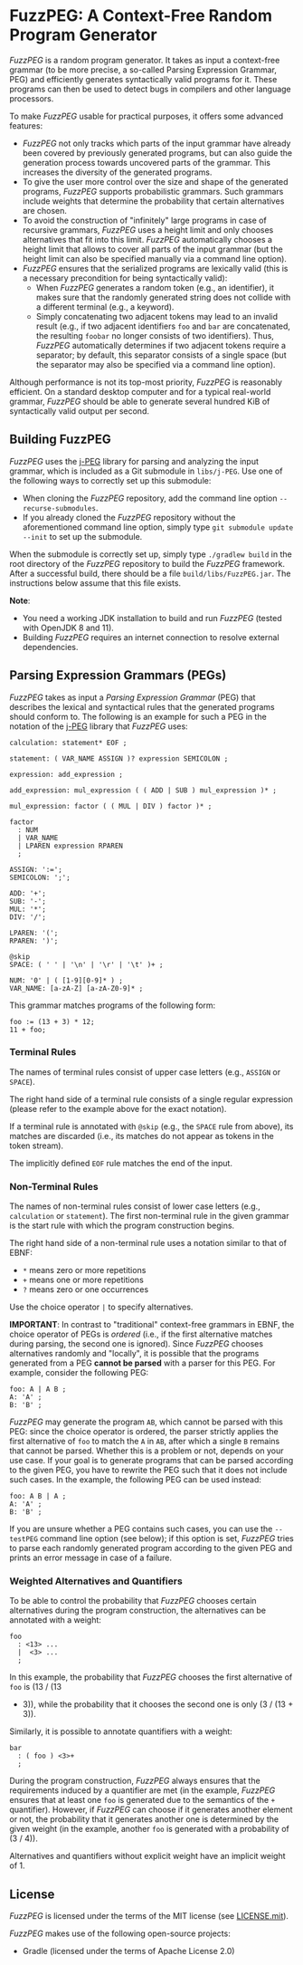 FuzzPEG: A Context-Free Random Program Generator
================================================

*FuzzPEG* is a random program generator. It takes as input a context-free grammar (to be more
precise, a so-called Parsing Expression Grammar, PEG) and efficiently generates syntactically valid
programs for it. These programs can then be used to detect bugs in compilers and other language
processors.

To make *FuzzPEG* usable for practical purposes, it offers some advanced features:

- *FuzzPEG* not only tracks which parts of the input grammar have already been covered by previously
  generated programs, but can also guide the generation process towards uncovered parts of the
  grammar. This increases the diversity of the generated programs.
- To give the user more control over the size and shape of the generated programs, *FuzzPEG*
  supports probabilistic grammars. Such grammars include weights that determine the probability that
  certain alternatives are chosen.
- To avoid the construction of "infinitely" large programs in case of recursive grammars, *FuzzPEG*
  uses a height limit and only chooses alternatives that fit into this limit. *FuzzPEG*
  automatically chooses a height limit that allows to cover all parts of the input grammar (but the
  height limit can also be specified manually via a command line option).
- *FuzzPEG* ensures that the serialized programs are lexically valid (this is a necessary
  precondition for being syntactically valid):
  - When *FuzzPEG* generates a random token (e.g., an identifier), it makes sure that the randomly
    generated string does not collide with a different terminal (e.g., a keyword).
  - Simply concatenating two adjacent tokens may lead to an invalid result (e.g., if two adjacent
    identifiers `foo` and `bar` are concatenated, the resulting `foobar` no longer consists of two
    identifiers). Thus, *FuzzPEG* automatically determines if two adjacent tokens require a
    separator; by default, this separator consists of a single space (but the separator may also be
    specified via a command line option).

Although performance is not its top-most priority, *FuzzPEG* is reasonably efficient. On a standard
desktop computer and for a typical real-world grammar, *FuzzPEG* should be able to generate several
hundred KiB of syntactically valid output per second.


## Building FuzzPEG

*FuzzPEG* uses the [j-PEG](https://github.com/FAU-Inf2/j-PEG) library for parsing and analyzing the
input grammar, which is included as a Git submodule in `libs/j-PEG`. Use one of the following ways
to correctly set up this submodule:

- When cloning the *FuzzPEG* repository, add the command line option `--recurse-submodules`.
- If you already cloned the *FuzzPEG* repository without the aforementioned command line option,
  simply type `git submodule update --init` to set up the submodule.

When the submodule is correctly set up, simply type `./gradlew build` in the root directory of the
*FuzzPEG* repository to build the *FuzzPEG* framework. After a successful build, there should be a
file `build/libs/FuzzPEG.jar`. The instructions below assume that this file exists.

**Note**:

- You need a working JDK installation to build and run *FuzzPEG* (tested with OpenJDK 8 and 11).
- Building *FuzzPEG* requires an internet connection to resolve external dependencies.


## Parsing Expression Grammars (PEGs)

*FuzzPEG* takes as input a *Parsing Expression Grammar* (PEG) that describes the lexical and
syntactical rules that the generated programs should conform to. The following is an example for
such a PEG in the notation of the [j-PEG](https://github.com/FAU-Inf2/j-PEG) library that *FuzzPEG*
uses:


    calculation: statement* EOF ;

    statement: ( VAR_NAME ASSIGN )? expression SEMICOLON ;

    expression: add_expression ;

    add_expression: mul_expression ( ( ADD | SUB ) mul_expression )* ;

    mul_expression: factor ( ( MUL | DIV ) factor )* ;

    factor
      : NUM
      | VAR_NAME
      | LPAREN expression RPAREN
      ;

    ASSIGN: ':=';
    SEMICOLON: ';';

    ADD: '+';
    SUB: '-';
    MUL: '*';
    DIV: '/';

    LPAREN: '(';
    RPAREN: ')';

    @skip
    SPACE: ( ' ' | '\n' | '\r' | '\t' )+ ;

    NUM: '0' | ( [1-9][0-9]* ) ;
    VAR_NAME: [a-zA-Z] [a-zA-Z0-9]* ;


This grammar matches programs of the following form:


    foo := (13 + 3) * 12;
    11 + foo;


### Terminal Rules

The names of terminal rules consist of upper case letters (e.g., `ASSIGN` or `SPACE`).

The right hand side of a terminal rule consists of a single regular expression (please refer to the
example above for the exact notation).

If a terminal rule is annotated with `@skip` (e.g., the `SPACE` rule from above), its matches are
discarded (i.e., its matches do not appear as tokens in the token stream).

The implicitly defined `EOF` rule matches the end of the input.

### Non-Terminal Rules

The names of non-terminal rules consist of lower case letters (e.g., `calculation` or `statement`).
The first non-terminal rule in the given grammar is the start rule with which the program
construction begins.

The right hand side of a non-terminal rule uses a notation similar to that of EBNF:

- `*` means zero or more repetitions
- `+` means one or more repetitions
- `?` means zero or one occurrences

Use the choice operator `|` to specify alternatives.

**IMPORTANT**: In contrast to "traditional" context-free grammars in EBNF, the choice operator of
PEGs is *ordered* (i.e., if the first alternative matches during parsing, the second one is
ignored). Since *FuzzPEG* chooses alternatives randomly and "locally", it is possible that the
programs generated from a PEG **cannot be parsed** with a parser for this PEG. For example, consider
the following PEG:


    foo: A | A B ;
    A: 'A' ;
    B: 'B' ;


*FuzzPEG* may generate the program `AB`, which cannot be parsed with this PEG: since the choice
operator is ordered, the parser strictly applies the first alternative of `foo` to match the `A` in
`AB`, after which a single `B` remains that cannot be parsed. Whether this is a problem or not,
depends on your use case. If your goal is to generate programs that can be parsed according to the
given PEG, you have to rewrite the PEG such that it does not include such cases. In the example, the
following PEG can be used instead:


    foo: A B | A ;
    A: 'A' ;
    B: 'B' ;


If you are unsure whether a PEG contains such cases, you can use the `--testPEG` command line option
(see below); if this option is set, *FuzzPEG* tries to parse each randomly generated program
according to the given PEG and prints an error message in case of a failure.

### Weighted Alternatives and Quantifiers

To be able to control the probability that *FuzzPEG* chooses certain alternatives during the program
construction, the alternatives can be annotated with a weight:


    foo
      : <13> ...
      |  <3> ...
      ;


In this example, the probability that *FuzzPEG* chooses the first alternative of `foo` is (13 / (13
+ 3)), while the probability that it chooses the second one is only (3 / (13 + 3)).

Similarly, it is possible to annotate quantifiers with a weight:


    bar
      : ( foo ) <3>+
      ;


During the program construction, *FuzzPEG* always ensures that the requirements induced by a
quantifier are met (in the example, *FuzzPEG* ensures that at least one `foo` is generated due to
the semantics of the `+` quantifier). However, if *FuzzPEG* can choose if it generates another
element or not, the probability that it generates another one is determined by the given weight (in
the example, another `foo` is generated with a probability of (3 / 4)). 

Alternatives and quantifiers without explicit weight have an implicit weight of 1.

## License

*FuzzPEG* is licensed under the terms of the MIT license (see [LICENSE.mit](LICENSE.mit)).

*FuzzPEG* makes use of the following open-source projects:

- Gradle (licensed under the terms of Apache License 2.0)
